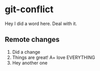 # git-conflict

Hey I did a word here. Deal with it.

## Remote changes

1. Did a change
2. Things are great! A+ love EVERYTHING
3. Hey another one
